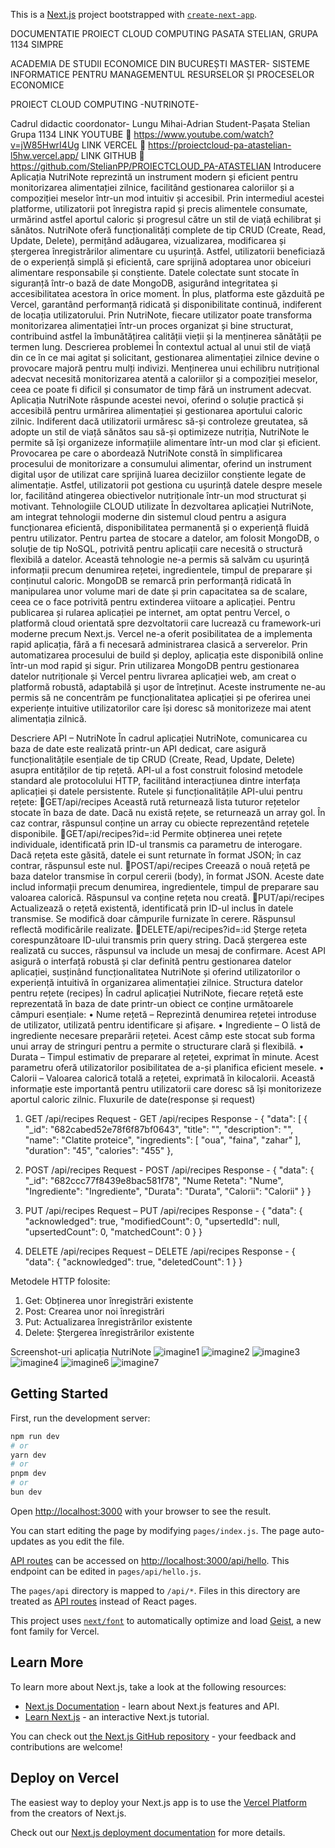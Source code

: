 This is a [Next.js](https://nextjs.org) project bootstrapped with [`create-next-app`](https://nextjs.org/docs/pages/api-reference/create-next-app).

DOCUMENTATIE PROIECT CLOUD COMPUTING PASATA STELIAN, GRUPA 1134 SIMPRE

ACADEMIA DE STUDII ECONOMICE DIN BUCUREȘTI
MASTER- SISTEME INFORMATICE PENTRU MANAGEMENTUL RESURSELOR ȘI PROCESELOR ECONOMICE


PROIECT CLOUD COMPUTING
-NUTRINOTE-


Cadrul didactic coordonator- Lungu Mihai-Adrian
Student-Pașata Stelian
Grupa 1134
LINK YOUTUBE  https://www.youtube.com/watch?v=jW85HwrI4Ug
LINK VERCEL  https://proiectcloud-pa-atastelian-l5hw.vercel.app/
LINK GITHUB  https://github.com/StelianPP/PROIECTCLOUD_PA-ATASTELIAN
Introducere
Aplicația NutriNote reprezintă un instrument modern și eficient pentru monitorizarea alimentației zilnice, facilitând gestionarea caloriilor și a compoziției meselor într-un mod intuitiv și accesibil. Prin intermediul acestei platforme, utilizatorii pot înregistra rapid și precis alimentele consumate, urmărind astfel aportul caloric și progresul către un stil de viață echilibrat și sănătos.
NutriNote oferă funcționalități complete de tip CRUD (Create, Read, Update, Delete), permițând adăugarea, vizualizarea, modificarea și ștergerea înregistrărilor alimentare cu ușurință. Astfel, utilizatorii beneficiază de o experiență simplă și eficientă, care sprijină adoptarea unor obiceiuri alimentare responsabile și conștiente.
Datele colectate sunt stocate în siguranță într-o bază de date MongoDB, asigurând integritatea și accesibilitatea acestora în orice moment. În plus, platforma este găzduită pe Vercel, garantând performanță ridicată și disponibilitate continuă, indiferent de locația utilizatorului.
Prin NutriNote, fiecare utilizator poate transforma monitorizarea alimentației într-un proces organizat și bine structurat, contribuind astfel la îmbunătățirea calității vieții și la menținerea sănătății pe termen lung.
Descrierea problemei 
În contextul actual al unui stil de viață din ce în ce mai agitat și solicitant, gestionarea alimentației zilnice devine o provocare majoră pentru mulți indivizi. Menținerea unui echilibru nutrițional adecvat necesită monitorizarea atentă a caloriilor și a compoziției meselor, ceea ce poate fi dificil și consumator de timp fără un instrument adecvat.
Aplicația NutriNote răspunde acestei nevoi, oferind o soluție practică și accesibilă pentru urmărirea alimentației și gestionarea aportului caloric zilnic. Indiferent dacă utilizatorii urmăresc să-și controleze greutatea, să adopte un stil de viață sănătos sau să-și optimizeze nutriția, NutriNote le permite să își organizeze informațiile alimentare într-un mod clar și eficient.
Provocarea pe care o abordează NutriNote constă în simplificarea procesului de monitorizare a consumului alimentar, oferind un instrument digital ușor de utilizat care sprijină luarea deciziilor conștiente legate de alimentație. Astfel, utilizatorii pot gestiona cu ușurință datele despre mesele lor, facilitând atingerea obiectivelor nutriționale într-un mod structurat și motivant.
Tehnologiile CLOUD utilizate
În dezvoltarea aplicației NutriNote, am integrat tehnologii moderne din sistemul cloud pentru a asigura funcționarea eficientă, disponibilitatea permanentă și o experiență fluidă pentru utilizator.
Pentru partea de stocare a datelor, am folosit MongoDB, o soluție de tip NoSQL, potrivită pentru aplicații care necesită o structură flexibilă a datelor. Această tehnologie ne-a permis să salvăm cu ușurință informații precum denumirea rețetei, ingredientele, timpul de preparare și conținutul caloric. MongoDB se remarcă prin performanță ridicată în manipularea unor volume mari de date și prin capacitatea sa de scalare, ceea ce o face potrivită pentru extinderea viitoare a aplicației.
Pentru publicarea și rularea aplicației pe internet, am optat pentru Vercel, o platformă cloud orientată spre dezvoltatorii care lucrează cu framework-uri moderne precum Next.js. Vercel ne-a oferit posibilitatea de a implementa rapid aplicația, fără a fi necesară administrarea clasică a serverelor. Prin automatizarea procesului de build și deploy, aplicația este disponibilă online într-un mod rapid și sigur.
Prin utilizarea MongoDB pentru gestionarea datelor nutriționale și Vercel pentru livrarea aplicației web, am creat o platformă robustă, adaptabilă și ușor de întreținut. Aceste instrumente ne-au permis să ne concentrăm pe funcționalitatea aplicației și pe oferirea unei experiențe intuitive utilizatorilor care își doresc să monitorizeze mai atent alimentația zilnică.

Descriere API – NutriNote
În cadrul aplicației NutriNote, comunicarea cu baza de date este realizată printr-un API dedicat, care asigură funcționalitățile esențiale de tip CRUD (Create, Read, Update, Delete) asupra entităților de tip rețetă. API-ul a fost construit folosind metodele standard ale protocolului HTTP, facilitând interacțiunea dintre interfața aplicației și datele persistente.
Rutele și funcționalitățile API-ului pentru rețete:
GET/api/recipes
      Această rută returnează lista tuturor rețetelor stocate în baza de date. Dacă nu există rețete, se returnează un array gol. În caz contrar, răspunsul conține un array cu obiecte reprezentând rețetele disponibile.
GET/api/recipes?id=:id
       Permite obținerea unei rețete individuale, identificată prin ID-ul transmis ca parametru de interogare. Dacă rețeta este găsită, datele ei sunt returnate în format JSON; în caz contrar, răspunsul este nul.
POST/api/recipes
        Creează o nouă rețetă pe baza datelor transmise în corpul cererii (body), în format JSON. Aceste date includ informații precum denumirea, ingredientele, timpul de preparare sau valoarea calorică. Răspunsul va conține rețeta nou creată.
PUT/api/recipes
          Actualizează o rețetă existentă, identificată prin ID-ul inclus în datele transmise. Se modifică doar câmpurile furnizate în cerere. Răspunsul reflectă modificările realizate.
DELETE/api/recipes?id=:id
          Șterge rețeta corespunzătoare ID-ului transmis prin query string. Dacă ștergerea este realizată cu succes, răspunsul va include un mesaj de confirmare.
Acest API asigură o interfață robustă și clar definită pentru gestionarea datelor aplicației, susținând funcționalitatea NutriNote și oferind utilizatorilor o experiență intuitivă în organizarea alimentației zilnice.
Structura datelor pentru rețete (recipes)
În cadrul aplicației NutriNote, fiecare rețetă este reprezentată în baza de date printr-un obiect ce conține următoarele câmpuri esențiale:
•	Nume rețetă – Reprezintă denumirea rețetei introduse de utilizator, utilizată pentru identificare și afișare.
•	Ingrediente – O listă de ingrediente necesare preparării rețetei. Acest câmp este stocat sub forma unui array de stringuri pentru a permite o structurare clară și flexibilă.
•	Durata – Timpul estimativ de preparare al rețetei, exprimat în minute. Acest parametru oferă utilizatorilor posibilitatea de a-și planifica eficient mesele.
•	Calorii – Valoarea calorică totală a rețetei, exprimată în kilocalorii. Această informație este importantă pentru utilizatorii care doresc să își monitorizeze aportul caloric zilnic.
Fluxurile de date(response și request)
1.	GET /api/recipes
 Request - GET /api/recipes
 Response - {
    "data": [
        {
            "_id": "682cabed52e78f6f87bf0643",
            "title": "",
            "description": "",
            "name": "Clatite proteice",
            "ingredients": [
                "oua",
                "faina",
                "zahar"
            ],
            "duration": "45",
            "calories": "455"
        },

2.	POST /api/recipes
Request - POST /api/recipes
 Response -  {
    "data": {
        "_id": "682ccc77f8439e8bac581f78",
        "Nume Reteta": "Nume",
        "Ingrediente": "Ingrediente",
        "Durata": "Durata",
        "Calorii": "Calorii"
    }
}

3.	PUT /api/recipes
Request – PUT /api/recipes
Response - {
    "data": {
        "acknowledged": true,
        "modifiedCount": 0,
        "upsertedId": null,
        "upsertedCount": 0,
        "matchedCount": 0
    }
}
4.	DELETE /api/recipes
Request – DELETE /api/recipes
Response - {
    "data": {
        "acknowledged": true,
        "deletedCount": 1
    }
}

Metodele HTTP folosite:
1. Get: Obținerea unor înregistrări existente
2. Post: Crearea unor noi înregistrări
3. Put: Actualizarea înregistrărilor existente 
4. Delete: Ștergerea înregistrărilor existente

Screenshot-uri aplicația NutriNote
![imagine1](image-1.png)
![imagine2](image-2.png)
![imagine3](image-3.png)
![imagine4](image-4.png)
![imagine6](image-5.png)
![imagine7](image-6.png)

## Getting Started

First, run the development server:

```bash
npm run dev
# or
yarn dev
# or
pnpm dev
# or
bun dev
```

Open [http://localhost:3000](http://localhost:3000) with your browser to see the result.

You can start editing the page by modifying `pages/index.js`. The page auto-updates as you edit the file.

[API routes](https://nextjs.org/docs/pages/building-your-application/routing/api-routes) can be accessed on [http://localhost:3000/api/hello](http://localhost:3000/api/hello). This endpoint can be edited in `pages/api/hello.js`.

The `pages/api` directory is mapped to `/api/*`. Files in this directory are treated as [API routes](https://nextjs.org/docs/pages/building-your-application/routing/api-routes) instead of React pages.

This project uses [`next/font`](https://nextjs.org/docs/pages/building-your-application/optimizing/fonts) to automatically optimize and load [Geist](https://vercel.com/font), a new font family for Vercel.

## Learn More

To learn more about Next.js, take a look at the following resources:

- [Next.js Documentation](https://nextjs.org/docs) - learn about Next.js features and API.
- [Learn Next.js](https://nextjs.org/learn-pages-router) - an interactive Next.js tutorial.

You can check out [the Next.js GitHub repository](https://github.com/vercel/next.js) - your feedback and contributions are welcome!

## Deploy on Vercel

The easiest way to deploy your Next.js app is to use the [Vercel Platform](https://vercel.com/new?utm_medium=default-template&filter=next.js&utm_source=create-next-app&utm_campaign=create-next-app-readme) from the creators of Next.js.

Check out our [Next.js deployment documentation](https://nextjs.org/docs/pages/building-your-application/deploying) for more details.
